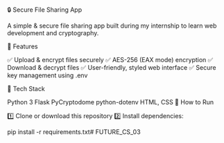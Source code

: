 🔒 Secure File Sharing App

A simple & secure file sharing app built during my internship to learn web development and cryptography.

🚀 Features

✅ Upload & encrypt files securely
✅ AES-256 (EAX mode) encryption
✅ Download & decrypt files
✅ User-friendly, styled web interface
✅ Secure key management using .env

🧰 Tech Stack

Python 3
Flask
PyCryptodome
python-dotenv
HTML, CSS
📝 How to Run

1️⃣ Clone or download this repository
2️⃣ Install dependencies:

pip install -r requirements.txt# FUTURE_CS_03
